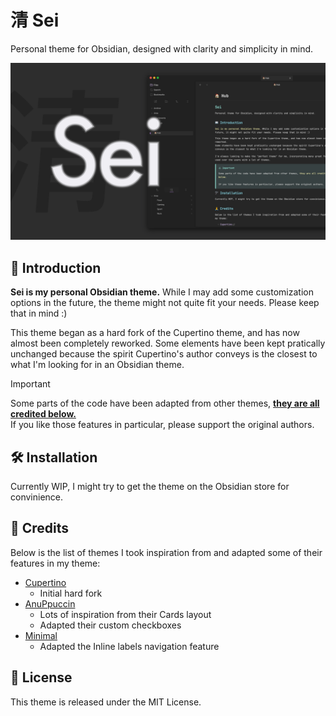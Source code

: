 # 清 Sei

Personal theme for Obsidian, designed with clarity and simplicity in mind.

![](/assets/banner.jpg)

## 📖 Introduction

**Sei is my personal Obsidian theme.** While I may add some customization options in the future, the theme might not quite fit your needs. Please keep that in mind :)

This theme began as a hard fork of the Cupertino theme, and has now almost been completely reworked.
Some elements have been kept pratically unchanged because the spirit Cupertino's author conveys is the closest to what I'm looking for in an Obsidian theme.

> [!important]
> Some parts of the code have been adapted from other themes, <u>**they are all credited below.**</u><br/>
> If you like those features in particular, please support the original authors.

## 🛠️ Installation

Currently WIP, I might try to get the theme on the Obsidian store for convinience.

## 🙏 Credits

Below is the list of themes I took inspiration from and adapted some of their features in my theme:

- [Cupertino](https://github.com/aaaaalexis/obsidian-cupertino)
  - Initial hard fork
- [AnuPpuccin](https://github.com/AnubisNekhet/AnuPpuccin)
  - Lots of inspiration from their Cards layout
  - Adapted their custom checkboxes
- [Minimal](https://github.com/kepano/obsidian-minimal)
  - Adapted the Inline labels navigation feature

## 📜 License

This theme is released under the MIT License.
